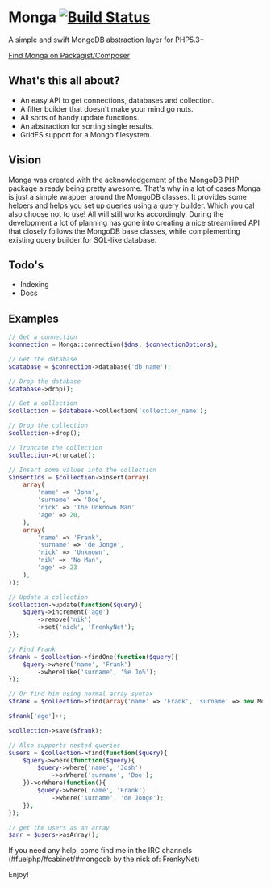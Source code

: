 # Monga [![Build Status](https://secure.travis-ci.org/FrenkyNet/Monga.png?branch=master)](https://travis-ci.org/FrenkyNet/Monga)

A simple and swift MongoDB abstraction layer for PHP5.3+

[Find Monga on Packagist/Composer](https://packagist.org/packages/monga/monga)

## What's this all about?

* An easy API to get connections, databases and collection.
* A filter builder that doesn't make your mind go nuts.
* All sorts of handy update functions.
* An abstraction for sorting single results.
* GridFS support for a Mongo filesystem.

## Vision

Monga was created with the acknowledgement of the MongoDB PHP package already being pretty awesome. That's why in a lot of cases Monga is just a simple wrapper around the MongoDB classes. It provides some helpers and helps you set up queries using a query builder. Which you cal also choose not to use! All will still works accordingly. During the development a lot of planning has gone into creating a nice streamlined API that closely follows the MongoDB base classes, while complementing existing query builder for SQL-like database.

## Todo's

* Indexing
* Docs

## Examples

```php
// Get a connection
$connection = Monga::connection($dns, $connectionOptions);

// Get the database
$database = $connection->database('db_name');

// Drop the database
$database->drop();

// Get a collection
$collection = $database->collection('collection_name');

// Drop the collection
$collection->drop();

// Truncate the collection
$collection->truncate();

// Insert some values into the collection
$insertIds = $collection->insert(array(
	array(
		'name' => 'John',
		'surname' => 'Doe',
		'nick' => 'The Unknown Man'
		'age' => 20,
	),
	array(
		'name' => 'Frank',
		'surname' => 'de Jonge',
		'nick' => 'Unknown',
		'nik' => 'No Man',
		'age' => 23
	),
));

// Update a collection
$collection->update(function($query){
	$query->increment('age')
		->remove('nik')
		->set('nick', 'FrenkyNet');
});

// Find Frank
$frank = $collection->findOne(function($query){
	$query->where('name', 'Frank')
		->whereLike('surname', '%e Jo%');
});

// Or find him using normal array syntax
$frank = $collection->find(array('name' => 'Frank', 'surname' => new MongoRegex('/e Jo/imxsu')));

$frank['age']++;

$collection->save($frank);

// Also supports nested queries
$users = $collection->find(function($query){
	$query->where(function($query){
		$query->where('name', 'Josh')
			->orWhere('surname', 'Doe');
	})->orWhere(function(){
		$query->where('name', 'Frank')
			->where('surname', 'de Jonge');
	});
});

// get the users as an array
$arr = $users->asArray();
```


If you need any help, come find me in the IRC channels (#fuelphp/#cabinet/#mongodb by the nick of: FrenkyNet)

Enjoy!